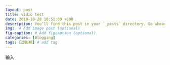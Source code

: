 ```yaml
---
layout: post
title: vidio test
date: 2018-10-28 10:51:00 +800
description: You’ll find this post in your `_posts` directory. Go ahead and edit it and re-build the site to see your changes. # Add post description (optional)
img:  # Add image post (optional)
fig-caption: # Add figcaption (optional)
categories: [Blogging]
tags: [虚拟机] # add tag
---
```









输入